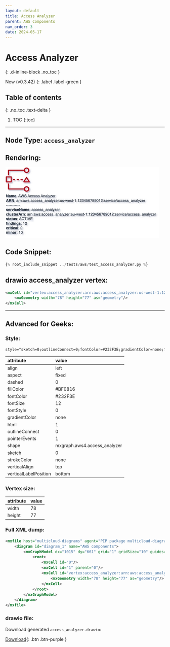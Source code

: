 ```yaml
---
layout: default
title: Access Analyzer
parent: AWS Components
nav_order: 3
date: 2024-05-17
---
```


# Access Analyzer
{: .d-inline-block .no_toc }

New (v0.3.42)
{: .label .label-green }

## Table of contents
{: .no_toc .text-delta }

1. TOC
{:toc}

---


## Node Type: ``access_analyzer``

## Rendering:

![lambda](output/jpg/access_analyzer.jpg)

## Code Snippet:

```python
{% root_include_snippet ../tests/aws/test_access_analyzer.py %}
```

## drawio access_analyzer vertex:

```xml
<mxCell id="vertex:access_analyzer:arn:aws:access_analyzer:us-west-1:123456789012:service/access_analyzer" parent="1" vertex="1">
    <mxGeometry width="78" height="77" as="geometry"/>
</mxCell>
```
---

## Advanced for Geeks:

### Style:
```html
style="sketch=0;outlineConnect=0;fontColor=#232F3E;gradientColor=none;fillColor=#BF0816;strokeColor=none;dashed=0;verticalLabelPosition=bottom;verticalAlign=top;align=left;html=1;fontSize=12;fontStyle=0;aspect=fixed;pointerEvents=1;shape=mxgraph.aws4.access_analyzer;"
```

| attribute | value |
|:----------|:------|
|align| left |
|aspect| fixed |
|dashed| 0 |
|fillColor| #BF0816 |
|fontColor| #232F3E |
|fontSize| 12 |
|fontStyle| 0 |
|gradientColor| none |
|html| 1 |
|outlineConnect| 0 |
|pointerEvents| 1 |
|shape| mxgraph.aws4.access_analyzer |
|sketch| 0 |
|strokeColor| none |
|verticalAlign| top |
|verticalLabelPosition| bottom |

### Vertex size:

| attribute | value |
|:---------|:-----------|
| width    | 78  |
| height   |77|

### Full XML dump:
```xml
<mxfile host="multicloud-diagrams" agent="PIP package multicloud-diagrams. Generate resources in draw.io compatible format for Cloud infrastructure. Copyrights @ Roman Tsypuk 2023. MIT license." type="MultiCloud">
    <diagram id="diagram_1" name="AWS components">
        <mxGraphModel dx="1015" dy="661" grid="1" gridSize="10" guides="1" tooltips="1" connect="1" arrows="1" fold="1" page="1" pageScale="1" pageWidth="850" pageHeight="1100" math="0" shadow="1">
            <root>
                <mxCell id="0"/>
                <mxCell id="1" parent="0"/>
                <mxCell id="vertex:access_analyzer:arn:aws:access_analyzer:us-west-1:123456789012:service/access_analyzer" value="&lt;b&gt;Name&lt;/b&gt;: AWS Access Analyzer&lt;BR&gt;&lt;b&gt;ARN&lt;/b&gt;: arn:aws:access_analyzer:us-west-1:123456789012:service/access_analyzer&lt;BR&gt;-----------&lt;BR&gt;&lt;b&gt;serviceName&lt;/b&gt;: access_analyzer&lt;BR&gt;&lt;b&gt;clusterArn&lt;/b&gt;: arn:aws:access_analyzer:eu-west-1:123456789012:service/access_analyzer&lt;BR&gt;&lt;b&gt;status&lt;/b&gt;: ACTIVE&lt;BR&gt;&lt;b&gt;findings&lt;/b&gt;: 12&lt;BR&gt;&lt;b&gt;critical&lt;/b&gt;: 2&lt;BR&gt;&lt;b&gt;minor&lt;/b&gt;: 10" style="sketch=0;outlineConnect=0;fontColor=#232F3E;gradientColor=none;fillColor=#BF0816;strokeColor=none;dashed=0;verticalLabelPosition=bottom;verticalAlign=top;align=left;html=1;fontSize=12;fontStyle=0;aspect=fixed;pointerEvents=1;shape=mxgraph.aws4.access_analyzer;" parent="1" vertex="1">
                    <mxGeometry width="78" height="77" as="geometry"/>
                </mxCell>
            </root>
        </mxGraphModel>
    </diagram>
</mxfile>
```

### drawio file:

Download generated ``access_analyzer.drawio``:

[Download](output/drawio/access_analyzer.drawio){: .btn .btn-purple }
